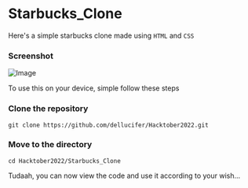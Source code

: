 # Starbucks_Clone

Here's a simple starbucks clone made using ```HTML``` and ```CSS```

### Screenshot
![Image](https://raw.githubusercontent.com/dellucifer/Hacktober2022/master/Starbucks_Clone/img/screen_shot.png)

To use this on your device, simple follow these steps

### Clone the repository
```
git clone https://github.com/dellucifer/Hacktober2022.git
```

### Move to the directory
```
cd Hacktober2022/Starbucks_Clone
```
Tudaah, you can now view the code and use it according to your wish...
